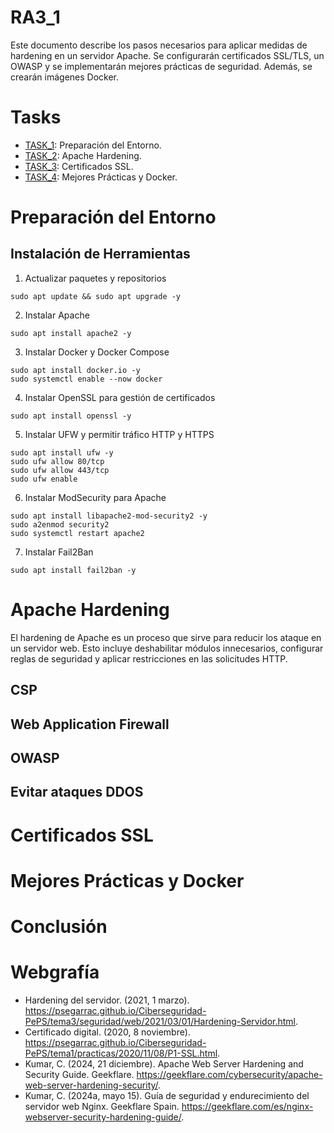 # RA3_1

Este documento describe los pasos necesarios para aplicar medidas de hardening en un servidor Apache. Se configurarán certificados SSL/TLS, un OWASP y se implementarán mejores prácticas de seguridad. Además, se crearán imágenes Docker.

# Tasks

* [TASK_1](#Preparación-del-Entorno): Preparación del Entorno.
* [TASK_2](#Apache-Hardening): Apache Hardening.
* [TASK_3](#Certificados-SSL): Certificados SSL.
* [TASK_4](#Mejores-Prácticas-y-Docker): Mejores Prácticas y Docker.

# Preparación del Entorno
## Instalación de Herramientas
1. Actualizar paquetes y repositorios
```
sudo apt update && sudo apt upgrade -y
```
2. Instalar Apache
```
sudo apt install apache2 -y
```
3. Instalar Docker y Docker Compose
```
sudo apt install docker.io -y
sudo systemctl enable --now docker
```
4. Instalar OpenSSL para gestión de certificados
```
sudo apt install openssl -y
```
5. Instalar UFW y permitir tráfico HTTP y HTTPS
```
sudo apt install ufw -y
sudo ufw allow 80/tcp
sudo ufw allow 443/tcp
sudo ufw enable
```
6. Instalar ModSecurity para Apache
```
sudo apt install libapache2-mod-security2 -y
sudo a2enmod security2
sudo systemctl restart apache2
```
7. Instalar Fail2Ban
```
sudo apt install fail2ban -y
```
# Apache Hardening
El hardening de Apache es un proceso que sirve para reducir los ataque en un servidor web. Esto incluye deshabilitar módulos innecesarios, configurar reglas de seguridad y aplicar restricciones en las solicitudes HTTP.
## CSP
## Web Application Firewall
## OWASP
## Evitar ataques DDOS

# Certificados SSL

# Mejores Prácticas y Docker

# Conclusión

# Webgrafía
* Hardening del servidor. (2021, 1 marzo). https://psegarrac.github.io/Ciberseguridad-PePS/tema3/seguridad/web/2021/03/01/Hardening-Servidor.html.
* Certificado digital. (2020, 8 noviembre). https://psegarrac.github.io/Ciberseguridad-PePS/tema1/practicas/2020/11/08/P1-SSL.html.
* Kumar, C. (2024, 21 diciembre). Apache Web Server Hardening and Security Guide. Geekflare. https://geekflare.com/cybersecurity/apache-web-server-hardening-security/.
* Kumar, C. (2024a, mayo 15). Guía de seguridad y endurecimiento del servidor web Nginx. Geekflare Spain. https://geekflare.com/es/nginx-webserver-security-hardening-guide/.

